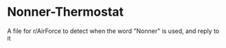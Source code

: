 # Nonner-Thermostat
A file for r/AirForce to detect when the word "Nonner" is used, and reply to it
